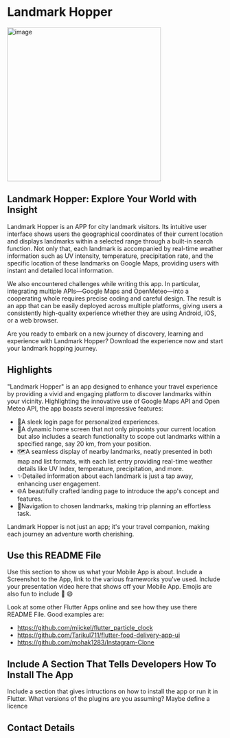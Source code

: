 # Landmark Hopper
<img width="358" alt="image" src="https://github.com/2333-hr/casa0015-mobile-assessment/assets/146243657/6cb66034-6d6b-4ef5-b472-6b38f770da4e">

## Landmark Hopper: Explore Your World with Insight

Landmark Hopper is an APP for city landmark visitors. Its intuitive user interface shows users the geographical coordinates of their current location and displays landmarks within a selected range through a built-in search function. Not only that, each landmark is accompanied by real-time weather information such as UV intensity, temperature, precipitation rate, and the specific location of these landmarks on Google Maps, providing users with instant and detailed local information.

We also encountered challenges while writing this app. In particular, integrating multiple APIs—Google Maps and OpenMeteo—into a cooperating whole requires precise coding and careful design. The result is an app that can be easily deployed across multiple platforms, giving users a consistently high-quality experience whether they are using Android, iOS, or a web browser.

Are you ready to embark on a new journey of discovery, learning and experience with Landmark Hopper? Download the experience now and start your landmark hopping journey.

## Highlights

"Landmark Hopper" is an app designed to enhance your travel experience by providing a vivid and engaging platform to discover landmarks within your vicinity. Highlighting the innovative use of Google Maps API and Open Meteo API, the app boasts several impressive features:

* 🔑A sleek login page for personalized experiences.
* 📍A dynamic home screen that not only pinpoints your current location but also includes a search functionality to scope out landmarks within a specified range, say 20 km, from your position.
* 🗺️A seamless display of nearby landmarks, neatly presented in both map and list formats, with each list entry providing real-time weather details like UV Index, temperature, precipitation, and more.
* :sparkles:Detailed information about each landmark is just a tap away, enhancing user engagement.
* 🌐A beautifully crafted landing page to introduce the app's concept and features.
* 🧭Navigation to chosen landmarks, making trip planning an effortless task.

Landmark Hopper is not just an app; it's your travel companion, making each journey an adventure worth cherishing.

## Use this README File 

Use this section to show us what your Mobile App is about.   Include a Screenshot to the App, link to the various frameworks you've used. Include your presentation video here that shows off your Mobile App.   Emojis are also fun to include 📱 😄

Look at some other Flutter Apps online and see how they use there README File.  Good examples are:

- https://github.com/miickel/flutter_particle_clock
- https://github.com/Tarikul711/flutter-food-delivery-app-ui    
- https://github.com/mohak1283/Instagram-Clone


## Include A Section That Tells Developers How To Install The App

Include a section that gives intructions on how to install the app or run it in Flutter.  What versions of the plugins are you assuming?  Maybe define a licence

##  Contact Details


